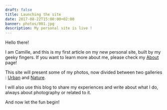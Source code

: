 ```yaml
---
draft: false
title: Launching the site
date: 2017-08-22T15:00:00+02:00
banner: photos/001.jpg
description: My personal site is live !
---
```


Hello there!

I am Camille, and this is my first article on my new personal site, built by my geeky fingers. If you want to learn more about me, please check my [About](/about) page!

This site will present some of my photos, now divided between two galleries : [Urban](/gallery/urban) and [Nature](/gallery/nature).

I will also use this blog to share my experiences and write about what I do, always about photography or related to it.

And now let the fun begin!
